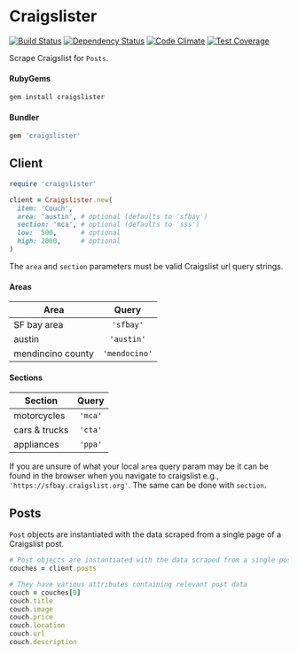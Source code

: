 # Craigslister
[![Build Status](https://travis-ci.org/yago580/craigslister.svg)](https://travis-ci.org/yago580/craigslister)   [![Dependency Status](https://gemnasium.com/yago580/craigslister.svg)](https://gemnasium.com/yago580/craigslister) [![Code Climate](https://codeclimate.com/github/Yago580/craigslister/badges/gpa.svg)](https://codeclimate.com/github/Yago580/craigslister) [![Test Coverage](https://codeclimate.com/github/Yago580/craigslister/badges/coverage.svg)](https://codeclimate.com/github/Yago580/craigslister/coverage)

Scrape Craigslist for `Posts`.
#### RubyGems
```ruby
gem install craigslister
```
#### Bundler
```ruby
gem 'craigslister'
```

## Client
```ruby
require 'craigslister'

client = Craigslister.new(
  item: 'Couch',
  area: 'austin', # optional (defaults to 'sfbay')
  section: 'mca', # optional (defaults to 'sss')
  low:  500,      # optional
  high: 2000,     # optional
)
```

The `area` and `section` parameters must be valid Craigslist url query strings.

#### Areas
| Area              | Query         |
| ----------------- |:-------------:|
| SF bay area       | `'sfbay'`     |
| austin            | `'austin'`    |
| mendincino county | `'mendocino'` |

#### Sections
| Section       | Query        |
| ------------- |:------------:|
| motorcycles   | `'mca'`      |
| cars & trucks | `'cta'`      |
| appliances    | `'ppa'`      |



If you are unsure of what your local `area` query param may be it can be found in the browser when you navigate to craigslist e.g., `'https://sfbay.craigslist.org'`. The same can be done with `section`.

## Posts
`Post` objects are instantiated with the data scraped from a single page of a Craigslist post.
```ruby
# Post objects are instantiated with the data scraped from a single posting on Craigslist
couches = client.posts

# They have various attributes containing relevant post data
couch = couches[0]
couch.title
couch.image
couch.price
couch.location
couch.url
couch.description
```

